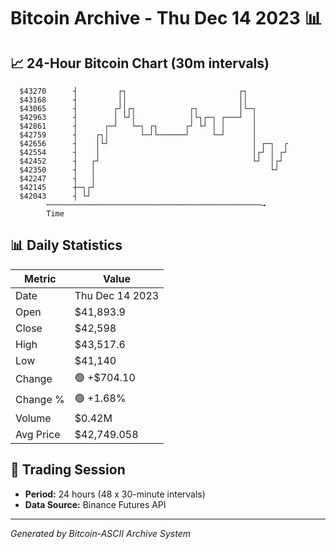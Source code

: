 # Bitcoin Archive - Thu Dec 14 2023 📊

## 📈 24-Hour Bitcoin Chart (30m intervals)

```
  $43270      ┤         ┌┐                         ┌┐          
  $43168      ┤         ││                         ││          
  $43065      ┤        ┌┘│┌┐            ┌┐         │└─┐        
  $42963      ┤        │ └┘│            │└┐┌─┐ ┌───┘  │        
  $42861      ┤      ┌─┘   └─┐ ┌┐      ┌┘ └┘ │ │      │        
  $42759      ┤    ┌┐│       └─┘└──────┘     └─┘      │        
  $42656      ┤    │└┘                                │ ┌─┐  ┌ 
  $42554      ┤    │                                  │┌┘ │ ┌┘ 
  $42452      ┤   ┌┘                                  └┘  │┌┘  
  $42350      ┤   │                                       └┘   
  $42247      ┤   │                                            
  $42145      ┼─┐┌┘                                            
  $42043      ┤ └┘                                             
        ────────────────────────────────────────────────→
        Time
```

## 📊 Daily Statistics

| Metric | Value |
|--------|-------|
| Date | Thu Dec 14 2023 |
| Open | $41,893.9 |
| Close | $42,598 |
| High | $43,517.6 |
| Low | $41,140 |
| Change | 🟢 +$704.10 |
| Change % | 🟢 +1.68% |
| Volume | $0.42M |
| Avg Price | $42,749.058 |

## 📅 Trading Session

- **Period:** 24 hours (48 x 30-minute intervals)
- **Data Source:** Binance Futures API

---
*Generated by Bitcoin-ASCII Archive System*
